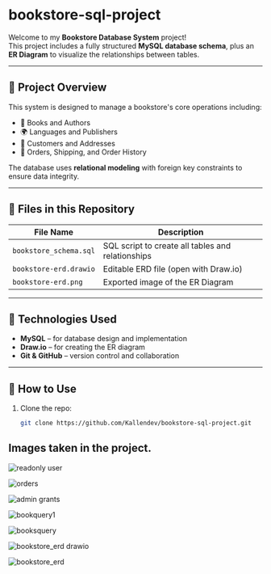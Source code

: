 # bookstore-sql-project

Welcome to my **Bookstore Database System** project!  
This project includes a fully structured **MySQL database schema**, plus an **ER Diagram** to visualize the relationships between tables.

---

## 🧱 Project Overview

This system is designed to manage a bookstore's core operations including:

- 📖 Books and Authors
- 🌍 Languages and Publishers
- 👥 Customers and Addresses
- 🛒 Orders, Shipping, and Order History

The database uses **relational modeling** with foreign key constraints to ensure data integrity.

---

## 📂 Files in this Repository

| File Name                | Description                                     |
|-------------------------|-------------------------------------------------|
| `bookstore_schema.sql`  | SQL script to create all tables and relationships |
| `bookstore-erd.drawio`  | Editable ERD file (open with Draw.io)            |
| `bookstore-erd.png`     | Exported image of the ER Diagram                 |

---

## 🧠 Technologies Used

- **MySQL** – for database design and implementation  
- **Draw.io** – for creating the ER diagram  
- **Git & GitHub** – version control and collaboration

---

## 🚀 How to Use

1. Clone the repo:
   ```bash
   git clone https://github.com/Kallendev/bookstore-sql-project.git

## Images taken in the project.

![readonly user](https://github.com/user-attachments/assets/92894f9e-5d81-4036-8f77-34adaeee7939)


![orders](https://github.com/user-attachments/assets/334efe8d-dae5-4c17-a953-6abfa7c81df4)


![admin grants](https://github.com/user-attachments/assets/7eebe4c0-bd77-4ec0-a5c2-a0d879691645)


![bookquery1](https://github.com/user-attachments/assets/812d16f5-5279-40d3-8163-475345cf8772)


![booksquery](https://github.com/user-attachments/assets/7c92b244-ef8f-4c8a-9ec2-4bb1cdd205c8)


![bookstore_erd drawio](https://github.com/user-attachments/assets/68d82409-2633-4a51-bd2a-7a751ad7085f)


![bookstore_erd](https://github.com/user-attachments/assets/38961340-0c31-4742-aabd-dcee12ed9f42)
